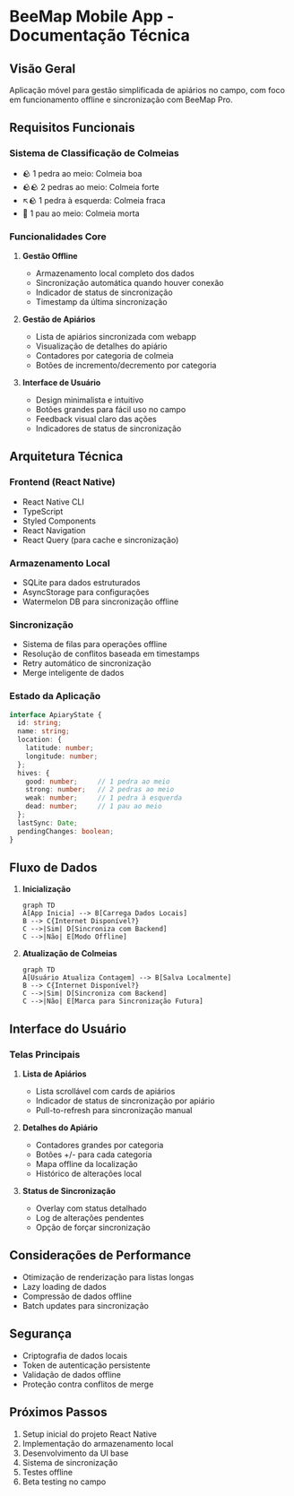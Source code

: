 # BeeMap Mobile App - Documentação Técnica

## Visão Geral
Aplicação móvel para gestão simplificada de apiários no campo, com foco em funcionamento offline e sincronização com BeeMap Pro.

## Requisitos Funcionais

### Sistema de Classificação de Colmeias
- 🪨 1 pedra ao meio: Colmeia boa
- 🪨🪨 2 pedras ao meio: Colmeia forte
- ↖️🪨 1 pedra à esquerda: Colmeia fraca
- 🥢 1 pau ao meio: Colmeia morta

### Funcionalidades Core
1. **Gestão Offline**
   - Armazenamento local completo dos dados
   - Sincronização automática quando houver conexão
   - Indicador de status de sincronização
   - Timestamp da última sincronização

2. **Gestão de Apiários**
   - Lista de apiários sincronizada com webapp
   - Visualização de detalhes do apiário
   - Contadores por categoria de colmeia
   - Botões de incremento/decremento por categoria

3. **Interface de Usuário**
   - Design minimalista e intuitivo
   - Botões grandes para fácil uso no campo
   - Feedback visual claro das ações
   - Indicadores de status de sincronização

## Arquitetura Técnica

### Frontend (React Native)
- React Native CLI
- TypeScript
- Styled Components
- React Navigation
- React Query (para cache e sincronização)

### Armazenamento Local
- SQLite para dados estruturados
- AsyncStorage para configurações
- Watermelon DB para sincronização offline

### Sincronização
- Sistema de filas para operações offline
- Resolução de conflitos baseada em timestamps
- Retry automático de sincronização
- Merge inteligente de dados

### Estado da Aplicação
```typescript
interface ApiaryState {
  id: string;
  name: string;
  location: {
    latitude: number;
    longitude: number;
  };
  hives: {
    good: number;     // 1 pedra ao meio
    strong: number;   // 2 pedras ao meio
    weak: number;     // 1 pedra à esquerda
    dead: number;     // 1 pau ao meio
  };
  lastSync: Date;
  pendingChanges: boolean;
}
```

## Fluxo de Dados
1. **Inicialização**
   ```mermaid
   graph TD
   A[App Inicia] --> B[Carrega Dados Locais]
   B --> C{Internet Disponível?}
   C -->|Sim| D[Sincroniza com Backend]
   C -->|Não| E[Modo Offline]
   ```

2. **Atualização de Colmeias**
   ```mermaid
   graph TD
   A[Usuário Atualiza Contagem] --> B[Salva Localmente]
   B --> C{Internet Disponível?}
   C -->|Sim| D[Sincroniza com Backend]
   C -->|Não| E[Marca para Sincronização Futura]
   ```

## Interface do Usuário

### Telas Principais
1. **Lista de Apiários**
   - Lista scrollável com cards de apiários
   - Indicador de status de sincronização por apiário
   - Pull-to-refresh para sincronização manual

2. **Detalhes do Apiário**
   - Contadores grandes por categoria
   - Botões +/- para cada categoria
   - Mapa offline da localização
   - Histórico de alterações local

3. **Status de Sincronização**
   - Overlay com status detalhado
   - Log de alterações pendentes
   - Opção de forçar sincronização

## Considerações de Performance
- Otimização de renderização para listas longas
- Lazy loading de dados
- Compressão de dados offline
- Batch updates para sincronização

## Segurança
- Criptografia de dados locais
- Token de autenticação persistente
- Validação de dados offline
- Proteção contra conflitos de merge

## Próximos Passos
1. Setup inicial do projeto React Native
2. Implementação do armazenamento local
3. Desenvolvimento da UI base
4. Sistema de sincronização
5. Testes offline
6. Beta testing no campo 